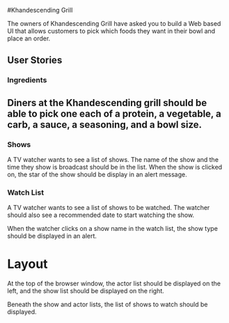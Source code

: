 #Khandescending Grill

The owners of Khandescending Grill have asked you to build a Web based UI that allows customers to pick which foods they want in their bowl and place an order.

## User Stories

### Ingredients

Diners at the Khandescending grill should be able to pick one each of a protein, a vegetable, a carb, a sauce, a seasoning, and a bowl size.
-------

### Shows

A TV watcher wants to see a list of shows. The name of the show and the time they show is broadcast should be in the list. When the show is clicked on, the star of the show should be display in an alert message.

### Watch List

A TV watcher wants to see a list of shows to be watched. The watcher should also see a recommended date to start watching the show.

When the watcher clicks on a show name in the watch list, the show type should be displayed in an alert.

# Layout

At the top of the browser window, the actor list should be displayed on the left, and the show list should be displayed on the right.

Beneath the show and actor lists, the list of shows to watch should be displayed.
